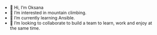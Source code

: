 - 👋 Hi, I’m Oksana
- 👀 I’m interested in mountain climbing.
- 🌱 I’m currently learning Ansible.
- 💞️ I’m looking to collaborate to build a team to learn, work and enjoy at the same time.


<!---
oksanaivashko/oksanaivashko is a ✨ special ✨ repository because its `README.md` (this file) appears on your GitHub profile.
You can click the Preview link to take a look at your changes.
--->
